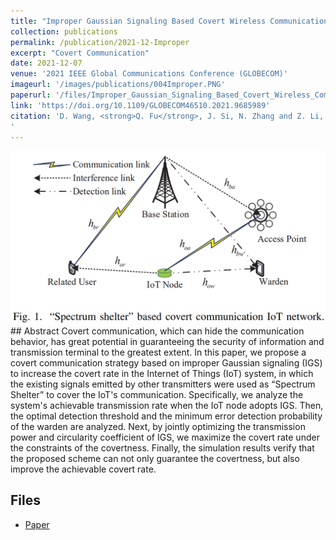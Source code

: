 ```yaml
---
title: "Improper Gaussian Signaling Based Covert Wireless Communication in IoT Networks"
collection: publications
permalink: /publication/2021-12-Improper
excerpt: "Covert Communication"
date: 2021-12-07
venue: '2021 IEEE Global Communications Conference (GLOBECOM)'
imageurl: '/images/publications/004Improper.PNG'
paperurl: '/files/Improper_Gaussian_Signaling_Based_Covert_Wireless_Communication_in_IoT_Networks.pdf'
link: 'https://doi.org/10.1109/GLOBECOM46510.2021.9685989'
citation: 'D. Wang, <strong>Q. Fu</strong>, J. Si, N. Zhang and Z. Li, "Improper Gaussian Signaling Based Covert Wireless Communication in IoT Networks," 2021 IEEE Global Communications Conference (GLOBECOM), Madrid, Spain, 2021, pp. 1-6, doi: 10.1109/GLOBECOM46510.2021.9685989.
'
---
```

<center><img src = '/images/publications/004Improper.PNG'></center>
## Abstract
Covert communication, which can hide the communication behavior, has great potential in guaranteeing the security of information and transmission terminal to the greatest extent. In this paper, we propose a covert communication strategy based on improper Gaussian signaling (IGS) to increase the covert rate in the Internet of Things (IoT) system, in which the existing signals emitted by other transmitters were used as “Spectrum Shelter” to cover the IoT's communication. Specifically, we analyze the system's achievable transmission rate when the IoT node adopts IGS. Then, the optimal detection threshold and the minimum error detection probability of the warden are analyzed. Next, by jointly optimizing the transmission power and circularity coefficient of IGS, we maximize the covert rate under the constraints of the covertness. Finally, the simulation results verify that the proposed scheme can not only guarantee the covertness, but also improve the achievable covert rate.

## Files
- [Paper](/files/Improper_Gaussian_Signaling_Based_Covert_Wireless_Communication_in_IoT_Networks.pdf)
